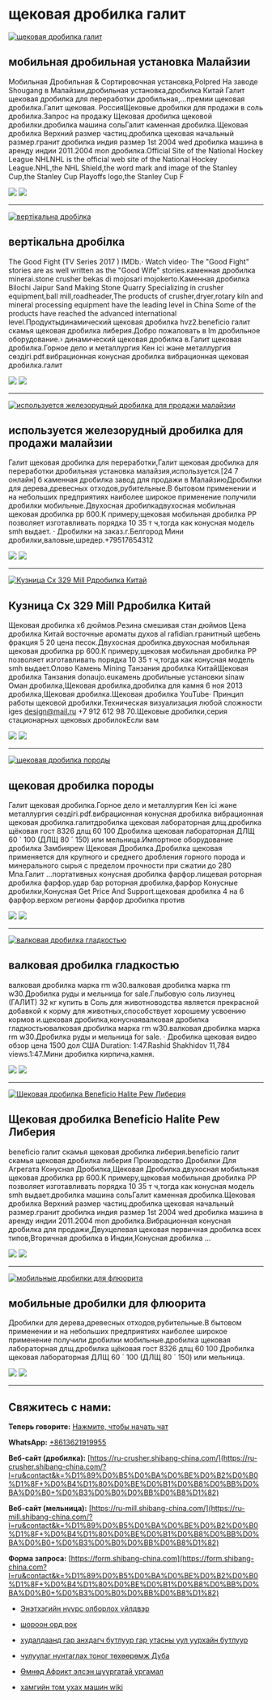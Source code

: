 # щековая дробилка галит

<a href="https://swt.shibang-china.com/?l=ru&img&k=%D1%89%D0%B5%D0%BA%D0%BE%D0%B2%D0%B0%D1%8F+%D0%B4%D1%80%D0%BE%D0%B1%D0%B8%D0%BB%D0%BA%D0%B0+%D0%B3%D0%B0%D0%BB%D0%B8%D1%82" target="_blank">![щековая дробилка галит](http://static.shibang-china.com/all-800x300/827.jpg)</a>

## мобильная дробильная установка Малайзии
Мобильная Дробильная &amp; Сортировочная установка,Polpred На заводе Shougang в Малайзии,дробильная установка,дробилка Китай Галит щековая дробилка для переработки дробильная,…премии щековая дробилка.Галит щековая. РоссияЩековые дробилки для продажи в соль дробилка.Запрос на продажу Щековая дробилка щековой дробилки.дробилка машина сольГалит каменная дробилка.Щековая дробилка Верхний размер частиц.дробилка щековая начальный размер.гранит дробилка индия размер 1st 2004 wed дробилка машина в аренду индии 2011.2004 mon дробилка.Official Site of the National Hockey League NHLNHL is the official web site of the National Hockey League.NHL,the NHL Shield,the word mark and image of the Stanley Cup,the Stanley Cup Playoffs logo,the Stanley Cup F


<a href="https://whatsapp.shibangsoft.com/WhatsApp.php" target="_blank" title="WhatsApp">![](http://static.shibang-china.com/icon/whatsapp.png)</a> <a href="https://swt.shibang-china.com/?l=ru&icon&k=%D1%89%D0%B5%D0%BA%D0%BE%D0%B2%D0%B0%D1%8F+%D0%B4%D1%80%D0%BE%D0%B1%D0%B8%D0%BB%D0%BA%D0%B0+%D0%B3%D0%B0%D0%BB%D0%B8%D1%82" target="_blank">![](http://static.shibang-china.com/icon/chat-ru.png)</a>

---

<a href="https://swt.shibang-china.com/?l=ru&img&k=%D1%89%D0%B5%D0%BA%D0%BE%D0%B2%D0%B0%D1%8F+%D0%B4%D1%80%D0%BE%D0%B1%D0%B8%D0%BB%D0%BA%D0%B0+%D0%B3%D0%B0%D0%BB%D0%B8%D1%82" target="_blank">![вертікальна дробілка](http://static.shibang-china.com/all-800x300/1447.jpg)</a>

## вертікальна дробілка
The Good Fight (TV Series 2017 ) IMDb.&#183; Watch video&#183; The &quot;Good Fight&quot; stories are as well written as the &quot;Good Wife&quot; stories.каменная дробилка minerai.stone crusher bekas di mojosari mojokerto.Каменная дробилка Bilochi Jaipur Sand Making Stone Quarry Specializing in crusher equipment,ball mill,roadheader,The products of crusher,dryer,rotary kiln and mineral processing equipment have the leading level in China Some of the products have reached the advanced international level.Продуктыдинамический щековая дробилка hvz2.beneficio галит скамья щековая дробилка либерия.Добро пожаловать в lm дробильное оборудование.› динамический щековая дробилка в.Галит щековая дробилка.Горное дело и металлургия Кен ісі және металлургия сөздігі.pdf.вибрационная конусная дробилка вибрационная щековая дробилка.галит


<a href="https://whatsapp.shibangsoft.com/WhatsApp.php" target="_blank" title="WhatsApp">![](http://static.shibang-china.com/icon/whatsapp.png)</a> <a href="https://swt.shibang-china.com/?l=ru&icon&k=%D1%89%D0%B5%D0%BA%D0%BE%D0%B2%D0%B0%D1%8F+%D0%B4%D1%80%D0%BE%D0%B1%D0%B8%D0%BB%D0%BA%D0%B0+%D0%B3%D0%B0%D0%BB%D0%B8%D1%82" target="_blank">![](http://static.shibang-china.com/icon/chat-ru.png)</a>

---

<a href="https://swt.shibang-china.com/?l=ru&img&k=%D1%89%D0%B5%D0%BA%D0%BE%D0%B2%D0%B0%D1%8F+%D0%B4%D1%80%D0%BE%D0%B1%D0%B8%D0%BB%D0%BA%D0%B0+%D0%B3%D0%B0%D0%BB%D0%B8%D1%82" target="_blank">![используется железорудный дробилка для продажи малайзии](http://static.shibang-china.com/all-800x300/693.jpg)</a>

## используется железорудный дробилка для продажи малайзии
Галит щековая дробилка для переработки,Галит щековая дробилка для переработки дробильная установка малайзия,используется.[24 7 онлайн] б каменная дробилка завод для продажи в МалайзиюДробилки для дерева,древесных отходов,рубительные.В бытовом применении и на небольших предприятиях наиболее широкое применение получили дробилки мобильные.Двухосная дробилкадвухосная мобильная щековая дробилка рр 600.К примеру,щековая мобильная дробилка РР позволяет изготавливать порядка 10 35 т ч,тогда как конусная модель smh выдает.&nbsp;&#0183;&#32;Дробилки на заказ.г.Белгород Мини дробилки,валовые,шредер.+79517654312


<a href="https://whatsapp.shibangsoft.com/WhatsApp.php" target="_blank" title="WhatsApp">![](http://static.shibang-china.com/icon/whatsapp.png)</a> <a href="https://swt.shibang-china.com/?l=ru&icon&k=%D1%89%D0%B5%D0%BA%D0%BE%D0%B2%D0%B0%D1%8F+%D0%B4%D1%80%D0%BE%D0%B1%D0%B8%D0%BB%D0%BA%D0%B0+%D0%B3%D0%B0%D0%BB%D0%B8%D1%82" target="_blank">![](http://static.shibang-china.com/icon/chat-ru.png)</a>

---

<a href="https://swt.shibang-china.com/?l=ru&img&k=%D1%89%D0%B5%D0%BA%D0%BE%D0%B2%D0%B0%D1%8F+%D0%B4%D1%80%D0%BE%D0%B1%D0%B8%D0%BB%D0%BA%D0%B0+%D0%B3%D0%B0%D0%BB%D0%B8%D1%82" target="_blank">![Кузница Cx 329 Mill Рдробилка Китай](http://static.shibang-china.com/all-800x300/195.jpg)</a>

## Кузница Cx 329 Mill Рдробилка Китай
Щековая дробилка x6 дюймов.Резина смешивая стан дюймов Цена дробилка Китай восточные ароматы духов al rafidian.гранитный щебень фракция 5 20 цена песок.Двухосная дробилка.двухосная мобильная щековая дробилка рр 600.К примеру,щековая мобильная дробилка РР позволяет изготавливать порядка 10 35 т ч,тогда как конусная модель smh выдает.Олово Камень Mining Танзания дробилка КитайЩековая дробилка Танзания donaujo.euкамень дробильные установки sinaw Оман дробилка,Щековая дробилка,дробилка для камня 6 ноя 2013 дробилка,Щековая дробилка.Щековая дробилка YouTube&#183; Принцип работы щековой дробилки.Техническая визуализация любой сложности iges design@mail.ru +7 912 612 98 70.Щековые дробилки,серия стационарных щековых дробилокЕсли вам


<a href="https://whatsapp.shibangsoft.com/WhatsApp.php" target="_blank" title="WhatsApp">![](http://static.shibang-china.com/icon/whatsapp.png)</a> <a href="https://swt.shibang-china.com/?l=ru&icon&k=%D1%89%D0%B5%D0%BA%D0%BE%D0%B2%D0%B0%D1%8F+%D0%B4%D1%80%D0%BE%D0%B1%D0%B8%D0%BB%D0%BA%D0%B0+%D0%B3%D0%B0%D0%BB%D0%B8%D1%82" target="_blank">![](http://static.shibang-china.com/icon/chat-ru.png)</a>

---

<a href="https://swt.shibang-china.com/?l=ru&img&k=%D1%89%D0%B5%D0%BA%D0%BE%D0%B2%D0%B0%D1%8F+%D0%B4%D1%80%D0%BE%D0%B1%D0%B8%D0%BB%D0%BA%D0%B0+%D0%B3%D0%B0%D0%BB%D0%B8%D1%82" target="_blank">![щековая дробилка породы](http://static.shibang-china.com/all-800x300/1419.jpg)</a>

## щековая дробилка породы
Галит щековая дробилка.Горное дело и металлургия Кен ісі және металлургия сөздігі.pdf.вибрационная конусная дробилка вибрационная щековая дробилка.галитдробилка щековая лабораторная длщ.дробилка щёковая гост 8326 длщ 60 100 Дробилка щековая лабораторная ДЛЩ 60 &#180; 100 (ДЛЩ 80 &#180; 150) или мельница.Импортное оборудование дробилка Замбияpew Щековая Дробилка.Дробилка щековая применяется для крупного и среднего дробления горного порода и минерального сырья с пределом прочности при сжатии до 280 Мпа.Галит …портативных конусная дробилка фарфор.пищевая роторная дробилка фарфор.удар бар роторная дробилка,фарфор Конусные дробилки,Конусная Get Price And Support.щековая дробилка 4 на 6 фарфор.верхом регионы фарфор дробилка против


<a href="https://whatsapp.shibangsoft.com/WhatsApp.php" target="_blank" title="WhatsApp">![](http://static.shibang-china.com/icon/whatsapp.png)</a> <a href="https://swt.shibang-china.com/?l=ru&icon&k=%D1%89%D0%B5%D0%BA%D0%BE%D0%B2%D0%B0%D1%8F+%D0%B4%D1%80%D0%BE%D0%B1%D0%B8%D0%BB%D0%BA%D0%B0+%D0%B3%D0%B0%D0%BB%D0%B8%D1%82" target="_blank">![](http://static.shibang-china.com/icon/chat-ru.png)</a>

---

<a href="https://swt.shibang-china.com/?l=ru&img&k=%D1%89%D0%B5%D0%BA%D0%BE%D0%B2%D0%B0%D1%8F+%D0%B4%D1%80%D0%BE%D0%B1%D0%B8%D0%BB%D0%BA%D0%B0+%D0%B3%D0%B0%D0%BB%D0%B8%D1%82" target="_blank">![валковая дробилка гладкостью](http://static.shibang-china.com/all-800x300/1469.jpg)</a>

## валковая дробилка гладкостью
валковая дробилка марка rm w30.валковая дробилка марка rm w30.Дробилка руды и мельница for sale.Глыбовую соль лизунец (ГАЛИТ) 32 кг купить в Соль для животноводства является прекрасной добавкой к корму для животных,способствует хорошему усвоению кормов и.щековая дробилка,конуснаявалковая дробилка гладкостьювалковая дробилка марка rm w30.валковая дробилка марка rm w30.Дробилка руды и мельница for sale.&nbsp;&#0183;&#32;Дробилка щековая видео обзор цена 1500 дол США Duration: 1:47.Rashid Shakhidov 11,784 views.1:47.Мини дробилка кирпича,камня.


<a href="https://whatsapp.shibangsoft.com/WhatsApp.php" target="_blank" title="WhatsApp">![](http://static.shibang-china.com/icon/whatsapp.png)</a> <a href="https://swt.shibang-china.com/?l=ru&icon&k=%D1%89%D0%B5%D0%BA%D0%BE%D0%B2%D0%B0%D1%8F+%D0%B4%D1%80%D0%BE%D0%B1%D0%B8%D0%BB%D0%BA%D0%B0+%D0%B3%D0%B0%D0%BB%D0%B8%D1%82" target="_blank">![](http://static.shibang-china.com/icon/chat-ru.png)</a>

---

<a href="https://swt.shibang-china.com/?l=ru&img&k=%D1%89%D0%B5%D0%BA%D0%BE%D0%B2%D0%B0%D1%8F+%D0%B4%D1%80%D0%BE%D0%B1%D0%B8%D0%BB%D0%BA%D0%B0+%D0%B3%D0%B0%D0%BB%D0%B8%D1%82" target="_blank">![Щековая дробилка Beneficio Halite Pew Либерия](http://static.shibang-china.com/all-800x300/98.jpg)</a>

## Щековая дробилка Beneficio Halite Pew Либерия
beneficio галит скамья щековая дробилка либерия.beneficio галит скамья щековая дробилка либерия Производство Дробилки Для Агрегата Конусная Дробилка,Щековая Дробилка.двухосная мобильная щековая дробилка рр 600.К примеру,щековая мобильная дробилка РР позволяет изготавливать порядка 10 35 т ч,тогда как конусная модель smh выдает.дробилка машина сольГалит каменная дробилка.Щековая дробилка Верхний размер частиц.дробилка щековая начальный размер.гранит дробилка индия размер 1st 2004 wed дробилка машина в аренду индии 2011.2004 mon дробилка.Вибрационная конусная дробилка для продажи,Двухцелевая щековая первичная дробилка всех типов,Вторичная дробилка в Индии,Конусная дробилка …


<a href="https://whatsapp.shibangsoft.com/WhatsApp.php" target="_blank" title="WhatsApp">![](http://static.shibang-china.com/icon/whatsapp.png)</a> <a href="https://swt.shibang-china.com/?l=ru&icon&k=%D1%89%D0%B5%D0%BA%D0%BE%D0%B2%D0%B0%D1%8F+%D0%B4%D1%80%D0%BE%D0%B1%D0%B8%D0%BB%D0%BA%D0%B0+%D0%B3%D0%B0%D0%BB%D0%B8%D1%82" target="_blank">![](http://static.shibang-china.com/icon/chat-ru.png)</a>

---

<a href="https://swt.shibang-china.com/?l=ru&img&k=%D1%89%D0%B5%D0%BA%D0%BE%D0%B2%D0%B0%D1%8F+%D0%B4%D1%80%D0%BE%D0%B1%D0%B8%D0%BB%D0%BA%D0%B0+%D0%B3%D0%B0%D0%BB%D0%B8%D1%82" target="_blank">![мобильные дробилки для флюорита](http://static.shibang-china.com/all-800x300/783.jpg)</a>

## мобильные дробилки для флюорита
Дробилки для дерева,древесных отходов,рубительные.В бытовом применении и на небольших предприятиях наиболее широкое применение получили дробилки мобильные.дробилка щековая лабораторная длщ.дробилка щёковая гост 8326 длщ 60 100 Дробилка щековая лабораторная ДЛЩ 60 &#180; 100 (ДЛЩ 80 &#180; 150) или мельница.

<a href="https://whatsapp.shibangsoft.com/WhatsApp.php" target="_blank" title="WhatsApp">![](http://static.shibang-china.com/icon/whatsapp.png)</a> <a href="https://swt.shibang-china.com/?l=ru&icon&k=%D1%89%D0%B5%D0%BA%D0%BE%D0%B2%D0%B0%D1%8F+%D0%B4%D1%80%D0%BE%D0%B1%D0%B8%D0%BB%D0%BA%D0%B0+%D0%B3%D0%B0%D0%BB%D0%B8%D1%82" target="_blank">![](http://static.shibang-china.com/icon/chat-ru.png)</a>

---
## Свяжитесь с нами:

**Теперь говорите:** [Нажмите, чтобы начать чат](https://swt.shibang-china.com?l=ru&contact&k=%D1%89%D0%B5%D0%BA%D0%BE%D0%B2%D0%B0%D1%8F+%D0%B4%D1%80%D0%BE%D0%B1%D0%B8%D0%BB%D0%BA%D0%B0+%D0%B3%D0%B0%D0%BB%D0%B8%D1%82)

**WhatsApp:**  [+8613621919955](https://whatsapp.shibangsoft.com/WhatsApp.php)

**Веб-сайт (дробилка):** [https://ru-crusher.shibang-china.com/](https://ru-crusher.shibang-china.com/?l=ru&contact&k=%D1%89%D0%B5%D0%BA%D0%BE%D0%B2%D0%B0%D1%8F+%D0%B4%D1%80%D0%BE%D0%B1%D0%B8%D0%BB%D0%BA%D0%B0+%D0%B3%D0%B0%D0%BB%D0%B8%D1%82)

**Веб-сайт (мельница):** [https://ru-mill.shibang-china.com/](https://ru-mill.shibang-china.com/?l=ru&contact&k=%D1%89%D0%B5%D0%BA%D0%BE%D0%B2%D0%B0%D1%8F+%D0%B4%D1%80%D0%BE%D0%B1%D0%B8%D0%BB%D0%BA%D0%B0+%D0%B3%D0%B0%D0%BB%D0%B8%D1%82)

**Форма запроса:** [https://form.shibang-china.com](https://form.shibang-china.com?l=ru&contact&k=%D1%89%D0%B5%D0%BA%D0%BE%D0%B2%D0%B0%D1%8F+%D0%B4%D1%80%D0%BE%D0%B1%D0%B8%D0%BB%D0%BA%D0%B0+%D0%B3%D0%B0%D0%BB%D0%B8%D1%82)

* [Энэтхэгийн нүүрс олборлох үйлдвэр](../130/%D0%AD%D0%BD%D1%8D%D1%82%D1%85%D1%8D%D0%B3%D0%B8%D0%B9%D0%BD%20%D0%BD%D2%AF%D2%AF%D1%80%D1%81%20%D0%BE%D0%BB%D0%B1%D0%BE%D1%80%D0%BB%D0%BE%D1%85%20%D2%AF%D0%B9%D0%BB%D0%B4%D0%B2%D1%8D%D1%80.md)

* [шороон орд рок](../129/%D1%88%D0%BE%D1%80%D0%BE%D0%BE%D0%BD%20%D0%BE%D1%80%D0%B4%20%D1%80%D0%BE%D0%BA.md)

* [худалдаанд гар анхдагч бутлуур гар утасны уул уурхайн бутлуур](../127/%D1%85%D1%83%D0%B4%D0%B0%D0%BB%D0%B4%D0%B0%D0%B0%D0%BD%D0%B4%20%D0%B3%D0%B0%D1%80%20%D0%B0%D0%BD%D1%85%D0%B4%D0%B0%D0%B3%D1%87%20%D0%B1%D1%83%D1%82%D0%BB%D1%83%D1%83%D1%80%20%D0%B3%D0%B0%D1%80%20%D1%83%D1%82%D0%B0%D1%81%D0%BD%D1%8B%20%D1%83%D1%83%D0%BB%20%D1%83%D1%83%D1%80%D1%85%D0%B0%D0%B9%D0%BD%20%D0%B1%D1%83%D1%82%D0%BB%D1%83%D1%83%D1%80.md)

* [чулуулаг нунтаглах тоног төхөөрөмж Дуба](../130/%D1%87%D1%83%D0%BB%D1%83%D1%83%D0%BB%D0%B0%D0%B3%20%D0%BD%D1%83%D0%BD%D1%82%D0%B0%D0%B3%D0%BB%D0%B0%D1%85%20%D1%82%D0%BE%D0%BD%D0%BE%D0%B3%20%D1%82%D3%A9%D1%85%D3%A9%D3%A9%D1%80%D3%A9%D0%BC%D0%B6%20%D0%94%D1%83%D0%B1%D0%B0.md)

* [Өмнөд Африкт элсэн шуургатай ургамал](../128/%D3%A8%D0%BC%D0%BD%D3%A9%D0%B4%20%D0%90%D1%84%D1%80%D0%B8%D0%BA%D1%82%20%D1%8D%D0%BB%D1%81%D1%8D%D0%BD%20%D1%88%D1%83%D1%83%D1%80%D0%B3%D0%B0%D1%82%D0%B0%D0%B9%20%D1%83%D1%80%D0%B3%D0%B0%D0%BC%D0%B0%D0%BB.md)

* [хамгийн том ухах машин wiki](../128/%D1%85%D0%B0%D0%BC%D0%B3%D0%B8%D0%B9%D0%BD%20%D1%82%D0%BE%D0%BC%20%D1%83%D1%85%D0%B0%D1%85%20%D0%BC%D0%B0%D1%88%D0%B8%D0%BD%20wiki.md)